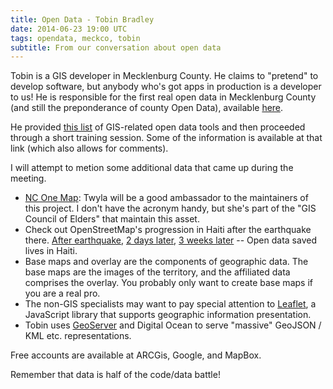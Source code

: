 ```yaml
---
title: Open Data - Tobin Bradley
date: 2014-06-23 19:00 UTC
tags: opendata, meckco, tobin
subtitle: From our conversation about open data
---
```


Tobin is a GIS developer in Mecklenburg County.  He claims to "pretend" to develop software, but anybody who's got apps in production is a developer to us!  He is responsible for the first real open data in Mecklenburg County (and still the preponderance of county Open Data), available [here](http://maps.co.mecklenburg.nc.us/openmapping/).

He provided [this list](http://goo.gl/NjJXv2) of GIS-related open data tools and
then proceeded through a short training session.  Some of the information is
available at that link (which also allows for comments).

I will attempt to metion some additional data that came up during the meeting.

 * [NC One Map](http://www.nconemap.com/): Twyla will be a good ambassador to
 the maintainers of this project.  I don't have the acronym handy, but she's
 part of the "GIS Council of Elders" that maintain this asset.
 * Check out OpenStreetMap's progression in Haiti after the earthquake there.
 [After earthquake](http://imgur.com/eYCJ08V), [2 days later](http://imgur.com/KuByKij), [3 weeks later](http://imgur.com/3kzNhjn) -- Open data saved lives in Haiti.
 * Base maps and overlay are the components of geographic data.  The base maps
 are the images of the territory, and the affiliated data comprises the overlay.
 You probably only want to create base maps if you are a real pro.
 * The non-GIS specialists may want to pay special attention to [Leaflet](http://leafletjs.com/), a JavaScript library that supports geographic information presentation.
 * Tobin uses [GeoServer](http://geoserver.org/) and Digital Ocean to serve "massive" GeoJSON / KML etc. representations.

Free accounts are available at ARCGis, Google, and MapBox.

Remember that data is half of the code/data battle!
